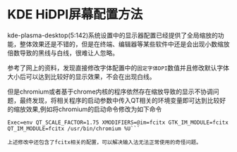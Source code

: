 # KDE HiDPI屏幕配置方法

kde-plasma-desktop(5:142)系统设置中的显示器配置已经提供了全局缩放的功能，整体效果还是不错的，但是在终端、编辑器等某些软件中还是会出现小数缩放倍数导致的黑线与白线，很难让人忽略。

参考了网上的资料，发现直接修改字体配置中的`固定字体DPI`数值并且修改默认字体大小后可以达到比较好的显示效果，不会在出现白线。

但是chromium或者基于chrome内核的程序依然存在缩放导致的显示不协调问题，最终发现，将相关程序的启动参数中传入QT相关的环境变量即可达到比较好的缩放效果,例如将chromium的启动命令修改为如下命令

```
Exec=env QT_SCALE_FACTOR=1.75 XMODIFIERS=@im=fcitx GTK_IM_MODULE=fcitx QT_IM_MODULE=fcitx /usr/bin/chromium %U```

上述修改中还包含了fcitx相关的配置，可以解决输入法无法正常使用的奇怪问题。
